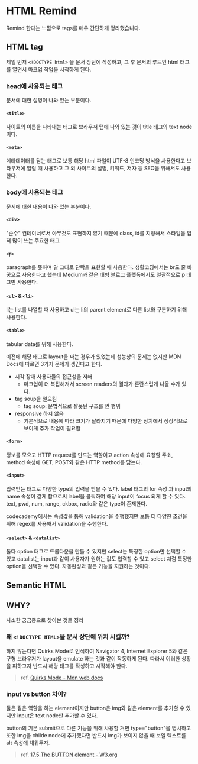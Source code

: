 # HTML Remind

Remind 한다는 느낌으로 tags를 매우 간단하게 정리했습니다.

## HTML tag

제일 먼저 `<!DOCTYPE html>` 을 문서 상단에 작성하고, 그 후 문서의 루트인 html 태그를 열면서 마크업 작업을 시작하게 된다.

### head에 사용되는 태그

문서에 대한 설명이 나와 있는 부분이다.

#### `<title>`

사이트의 이름을 나타내는 태그로 브라우저 탭에 나와 있는 것이 title 태그의 text node이다.

#### `<meta>`

메타데이터를 담는 태그로 보통 해당 html 파일이 UTF-8 인코딩 방식을 사용한다고 브라우저에 알릴 때 사용하고 그 외 사이트의 설명, 키워드, 저자 등 SEO을 위해서도 사용한다.

### body에 사용되는 태그

문서에 대한 내용이 나와 있는 부분이다.

#### `<div>`

"순수" 컨테이너로서 아무것도 표현하지 않기 때문에 class, id를 지정해서 스타일을 입혀 많이 쓰는 주요한 태그

#### `<p>`

paragraph를 뜻하며 말 그대로 단락을 표현할 때 사용한다. 생활코딩에서는 br도 줄 바꿈으로 사용한다고 했는데 Medium과 같은 대형 블로그 플랫폼에서도 일괄적으로 p 태그만 사용한다.

#### `<ul>` & `<li>`

li는 list를 나열할 때 사용하고 ul는 li의 parent element로 다른 list와 구분하기 위해 사용한다.

#### `<table>`

tabular data를 위해 사용한다.

예전에 해당 태그로 layout을 짜는 경우가 있었는데 성능상의 문제는 없지만 MDN Docs에 따르면 3가지 문제가 생긴다고 한다.

- 시각 장애 사용자들의 접근성을 저해
  - 마크업이 더 복잡해져서 screen readers의 결과가 혼란스럽게 나올 수가 있다.
- tag soup을 일으킴
  - tag soup: 문법적으로 잘못된 구조를 짠 행위
- responsive 하지 않음
  - 기본적으로 내용에 따라 크기가 달라지기 때문에 다양한 장치에서 정상적으로 보이게 추가 작업이 필요함
  
#### `<form>`

정보를 모으고 HTTP request를 만드는 역할이고 action 속성에 요청할 주소, method 속성에 GET, POST와 같은 HTTP method를 담는다.

#### `<input>`

입력받는 태그로 다양한 type의 입력을 받을 수 있다. label 태그의 for 속성 과 input의 name 속성이 같게 함으로써 label을 클릭하여 해당 input이 focus 되게 할 수 있다. text, pwd, num, range, ckbox, radio와 같은 type이 존재한다.

codecademy에서는 속성값을 통해 validation을 수행했지만 보통 더 다양한 조건을 위해 regex를 사용해서 validation을 수행한다.

#### `<select>` & `<datalist>`

둘다 option 태그로 드롭다운을 만들 수 있지만 select는 특정한 option만 선택할 수 있고 datalist는 input과 같이 사용자가 원하는 값도 입력할 수 있고 select 처럼 특정한 option을 선택할 수 있다. 자동완성과 같은 기능을 지원하는 것이다.

## Semantic HTML



## WHY?

사소한 궁금증으로 찾아본 것들 정리

### 왜 `<!DOCTYPE HTML>`을 문서 상단에 위치 시킬까?

하지 않는다면 Quirks Mode로 인식하여 Navigator 4, Internet Explorer 5와 같은 구형 브라우저가 layout을 emulate 하는 것과 같이 작동하게 된다. 따라서 이러한 상황을 피하고자 반드시 해당 태그를 작성하고 시작해야 한다.

> ref. [Quirks Mode - Mdn web docs](https://developer.mozilla.org/en-US/docs/Web/HTML/Quirks_Mode_and_Standards_Mode)

### input vs button 차이?

둘은 같은 역할을 하는 element이지만 button은 img와 같은 element를 추가할 수 있지만 input은 text node만 추가할 수 있다.

button의 기본 submit으로 다른 기능을 위해 사용할 거면 type="button"을 명시하고 또한 img을 childe node에 추가했다면 반드시 img가 보이지 않을 때 보일 텍스트를 alt 속성에 채워두자.

> ref. [17.5 The BUTTON element - W3.org ](https://www.w3.org/TR/html4/interact/forms.html#h-17.5)
